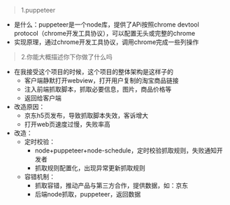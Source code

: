 
> 1.puppeteer

* 是什么：puppeteer是一个node库，提供了APi按照chrome devtool protocol（chrome开发工具协议），可以配置无头或完整的chrome
* 实现原理，通过chrome开发工具协议，调用chrome完成一些列操作

> 2.你能大概描述你下你做了什么吗

* 在我接受这个项目的时候，这个项目的整体架构是这样子的
    * 客户端静默打开webview，打开用户复制的淘宝商品链接
    * 注入前端抓取脚本，抓取必要信息，图片，商品价格等
    * 返回给客户端
* 改造原因：
    * 京东h5页发布，导致抓取脚本失效，客诉增大
    * 打开web页速度过慢，失败率高
* 改造：
    * 定时校验：
        * node+puppeteer+node-schedule，定时校验抓取规则，失败通知开发者
        * 抓取规则配置化，出现异常更新抓取规则
    * 容错机制：
        * 抓取容错，推动产品与第三方合作，提供数据，如：京东
        * 后端node抓取，puppeteer，返回数据


